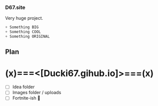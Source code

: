 ### D67.site
Very huge project.

```js
+ Something BIG
+ Something COOL
+ Something ORIGINAL
```
## Plan
# (x)===<[Ducki67.gihub.io]>===(x)
- [ ] Idea folder
- [ ] Images folder / uploads
- [ ] Fortnite-ish 👀 
